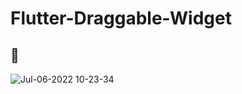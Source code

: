 # Flutter-Draggable-Widget

## 🎥
![Jul-06-2022 10-23-34](https://user-images.githubusercontent.com/11751495/177447408-e7bf2b7a-8726-476b-b6f9-6616f4e40cb2.gif)
